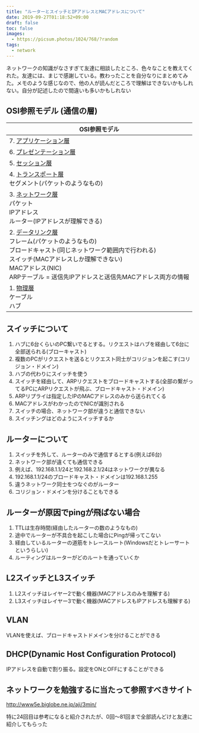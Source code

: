 ```yaml
---
title: "ルーターとスイッチとIPアドレスとMACアドレスについて"
date: 2019-09-27T01:18:52+09:00
draft: false
toc: false
images:
  - https://picsum.photos/1024/768/?random
tags:
  - network
---
```


ネットワークの知識がなさすぎて友達に相談したところ、色々なことを教えてくれた。友達には、まじで感謝している。教わったことを自分なりにまとめてみた。メモのような感じなので、他の人が読んだところで理解はできないかもしれない。自分が記述したので間違いも多いかもしれない

## OSI参照モデル (通信の層)

|OSI参照モデル|
| ------------------------------------------------------------ |
| 7.  [アプリケーション層](https://ja.wikipedia.org/wiki/アプリケーション層)<br /> |
| 6.  [プレゼンテーション層](https://ja.wikipedia.org/wiki/プレゼンテーション層)<br /> |
| 5.  [セッション層](https://ja.wikipedia.org/wiki/セッション層)<br /> |
| 4.  [トランスポート層](https://ja.wikipedia.org/wiki/トランスポート層)<br />セグメント(パケットのようなもの) |
| 3.  [ネットワーク層](https://ja.wikipedia.org/wiki/ネットワーク層)<br />パケット<br />IPアドレス<br />ルーター(IPアドレスが理解できる) |
| 2.  [データリンク層](https://ja.wikipedia.org/wiki/データリンク層)<br />フレーム(パケットのようなもの)<br />ブロードキャスト(同じネットワーク範囲内で行われる)<br />スイッチ(MACアドレスしか理解できない)<br />MACアドレス(NIC)<br />ARPテーブル = 送信先IPアドレスと送信先MACアドレス両方の情報 |
| 1.  [物理層](https://ja.wikipedia.org/wiki/物理層)<br />ケーブル<br />ハブ |

## スイッチについて

1. ハブに6台くらいのPC繋いでるとする。リクエストはハブを経由して6台に全部送られる(ブローキャスト)
1. 複数のPCがリクエストを送るとリクエスト同士がコリジョンを起こす(コリジョン・ドメイン)
1. ハブの代わりにスイッチを使う
1. スイッチを経由して、ARPリクエストをブロードキャストする(全部の繋がってるPCにARPリクエストが飛ぶ、ブロードキャスト・ドメイン)
1. ARPリプライは指定したIPのMACアドレスのみから送られてくる
1. MACアドレスがわかったのでNICが識別される
1. スイッチの場合、ネットワーク部が違うと通信できない
1. スイッチングはどのようにスイッチするか

## ルーターについて

1. スイッチを外して、ルーターのみで通信するとする(例えば6台)
1. ネットワーク部が違くても通信できる
1. 例えば、192.168.1.1/24と192.168.2.1/24はネットワークが異なる
1. 192.168.1.1/24のブロードキャスト・ドメインは192.168.1.255
1. 違うネットワーク同士をつなぐのがルーター
1. コリジョン・ドメインを分けることもできる

## ルーターが原因でpingが飛ばない場合

1. TTLは生存時間(経由したルーターの数のようなもの)
1. 途中でルーターが不具合を起こした場合にPingが帰ってこない
1. 経由しているルーターの道筋をトレースルート(Windowsだとトレーサートというらしい)
1. ルーティングはルーターがどのルートを通っていくか

## L2スイッチとL3スイッチ

1. L2スイッチはレイヤー2で動く機器(MACアドレスのみを理解する)
1. L3スイッチはレイヤー3で動く機器(MACアドレスもIPアドレスも理解する)

## VLAN

VLANを使えば、ブロードキャストドメインを分けることができる

## DHCP(Dynamic Host Configuration Protocol)

IPアドレスを自動で割り振る。設定をONとOFFにすることができる

## ネットワークを勉強するに当たって参照すべきサイト

http://www5e.biglobe.ne.jp/aji/3min/

特に24回目は参考になると紹介されたが、0回〜81回まで全部読んどけと友達に紹介してもらった
